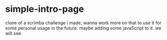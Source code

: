 # simple-intro-page
clone of a scrimba challenge i made, wanna work more on that to use it for some personal usage in the future. maybe adding some javaScript to it. we will see.
